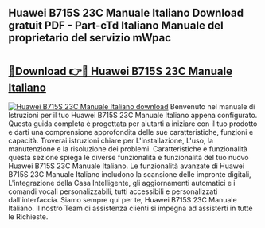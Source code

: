 ## Huawei B715S 23C Manuale Italiano Download gratuit PDF - Part-cTd Italiano Manuale del proprietario del servizio mWpac

# <h2><a href="http://dfb6fmi.blite.top/?on=Huawei+B715S+23C+Manuale+Italiano">🔗Download 👉🔴 Huawei B715S 23C Manuale Italiano</a></h2>

[![Huawei B715S 23C Manuale Italiano download](https://i.imgur.com/lujVjoI.png)](http://dfb6fmi.blite.top/?on=Huawei+B715S+23C+Manuale+Italiano)
Benvenuto nel manuale di Istruzioni per il tuo Huawei B715S 23C Manuale Italiano appena configurato. Questa guida completa è progettata per aiutarti a iniziare con il tuo prodotto e darti una comprensione approfondita delle sue caratteristiche, funzioni e capacità. Troverai istruzioni chiare per L'installazione, L'uso, la manutenzione e la risoluzione dei problemi. Caratteristiche e funzionalità questa sezione spiega le diverse funzionalità e funzionalità del tuo nuovo Huawei B715S 23C Manuale Italiano. Le funzionalità avanzate di Huawei B715S 23C Manuale Italiano includono la scansione delle impronte digitali, L'integrazione della Casa Intelligente, gli aggiornamenti automatici e i comandi vocali personalizzabili, tutti accessibili e personalizzati dall'interfaccia. Siamo sempre qui per te, Huawei B715S 23C Manuale Italiano. Il nostro Team di assistenza clienti si impegna ad assisterti in tutte le Richieste.
